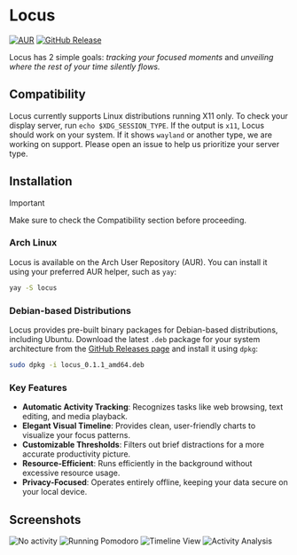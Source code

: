 # Locus
[![AUR](https://img.shields.io/badge/AUR-v0.1.1-lightblue.svg)](https://aur.archlinux.org/packages/locus)
[![GitHub Release](https://img.shields.io/github/release/Sushants-Git/locus.svg)](https://github.com/Sushants-Git/locus/releases)

Locus has 2 simple goals: *tracking your focused moments* and *unveiling where the rest of your time silently flows.*

## Compatibility
Locus currently supports Linux distributions running X11 only. To check your display server, run `echo $XDG_SESSION_TYPE`. If the output is `x11`, Locus should work on your system. If it shows `wayland` or another type, we are working on support. Please open an issue to help us prioritize your server type.

## Installation

> [!IMPORTANT]  
> Make sure to check the Compatibility section before proceeding.

### Arch Linux
Locus is available on the Arch User Repository (AUR). You can install it using your preferred AUR helper, such as `yay`:

```bash
yay -S locus
```

### Debian-based Distributions
Locus provides pre-built binary packages for Debian-based distributions, including Ubuntu. Download the latest `.deb` package for your system architecture from the [GitHub Releases page](https://github.com/Sushants-Git/locus/releases/) and install it using `dpkg`:

```bash
sudo dpkg -i locus_0.1.1_amd64.deb
```

### Key Features

- **Automatic Activity Tracking**: Recognizes tasks like web browsing, text editing, and media playback.
- **Elegant Visual Timeline**: Provides clean, user-friendly charts to visualize your focus patterns.
- **Customizable Thresholds**: Filters out brief distractions for a more accurate productivity picture.
- **Resource-Efficient**: Runs efficiently in the background without excessive resource usage.
- **Privacy-Focused**: Operates entirely offline, keeping your data secure on your local device.

## Screenshots
![No activity](https://github.com/user-attachments/assets/9feddb1e-859f-4e43-9881-12c87a8fadd7)
![Running Pomodoro](https://github.com/user-attachments/assets/534b5da4-aa75-458b-8182-e1c6092f60ee)
![Timeline View](https://github.com/user-attachments/assets/9ea1aa8f-8a4f-409f-a538-b41dd3d82f85)
![Activity Analysis](https://github.com/user-attachments/assets/d939cb98-0a5f-4a46-9d9b-c48c311a964d)
